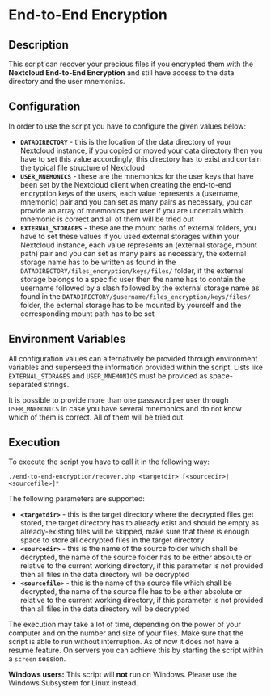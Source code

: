 # End-to-End Encryption

## Description

This script can recover your precious files if you encrypted them with the **Nextcloud End-to-End Encryption** and still have access to the data directory and the user mnemonics.

## Configuration

In order to use the script you have to configure the given values below:

* **`DATADIRECTORY`** - this is the location of the data directory of your Nextcloud instance, if you copied or moved your data directory then you have to set this value accordingly, this directory has to exist and contain the typical file structure of Nextcloud
* **`USER_MNEMONICS`** - these are the mnemonics for the user keys that have been set by the Nextcloud client when creating the end-to-end encryption keys of the users, each value represents a (username, mnemonic) pair and you can set as many pairs as necessary, you can provide an array of mnemonics per user if you are uncertain which mnemonic is correct and all of them will be tried out
* **`EXTERNAL_STORAGES`** - these are the mount paths of external folders, you have to set these values if you used external storages within your Nextcloud instance, each value represents an (external storage, mount path) pair and you can set as many pairs as necessary, the external storage name has to be written as found in the `DATADIRECTORY/files_encryption/keys/files/` folder, if the external storage belongs to a specific user then the name has to contain the username followed by a slash followed by the external storage name as found in the `DATADIRECTORY/$username/files_encryption/keys/files/` folder, the external storage has to be mounted by yourself and the corresponding mount path has to be set

## Environment Variables

All configuration values can alternatively be provided through environment variables and superseed the information provided within the script.
Lists like `EXTERNAL_STORAGES` and `USER_MNEMONICS` must be provided as space-separated strings.

It is possible to provide more than one password per user through `USER_MNEMONICS` in case you have several mnemonics and do not know which of them is correct. All of them will be tried out.

## Execution

To execute the script you have to call it in the following way:

```
./end-to-end-encryption/recover.php <targetdir> [<sourcedir>|<sourcefile>]*
```

The following parameters are supported:

* **`<targetdir>`** - this is the target directory where the decrypted files get stored, the target directory has to already exist and should be empty as already-existing files will be skipped, make sure that there is enough space to store all decrypted files in the target directory
* **`<sourcedir>`** - this is the name of the source folder which shall be decrypted, the name of the source folder has to be either absolute or relative to the current working directory, if this parameter is not provided then all files in the data directory will be decrypted
* **`<sourcefile>`** - this is the name of the source file which shall be decrypted, the name of the source file has to be either absolute or relative to the current working directory, if this parameter is not provided then all files in the data directory will be decrypted

The execution may take a lot of time, depending on the power of your computer and on the number and size of your files.
Make sure that the script is able to run without interruption.
As of now it does not have a resume feature.
On servers you can achieve this by starting the script within a `screen` session.

**Windows users:**
This script will **not** run on Windows.
Please use the Windows Subsystem for Linux instead.